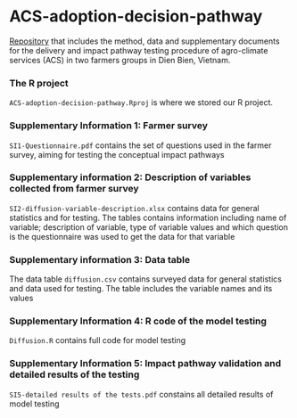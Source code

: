# ACS-adoption-decision-pathway 

[Repository](https://github.com/ThiThuGiangLuu/ACS-adoption-decision-pathway) that includes the method, data and supplementary documents for the delivery and impact pathway testing procedure of agro-climate services (ACS) in two farmers groups in Dien Bien, Vietnam. 

### The R project
`ACS-adoption-decision-pathway.Rproj` is where we stored our R project.

### Supplementary Information 1: Farmer survey
`SI1-Questionnaire.pdf` contains the set of questions used in the farmer survey, aiming for testing the conceptual impact pathways

### Supplementary information 2: Description of variables collected from farmer survey
`SI2-diffusion-variable-description.xlsx` contains data for general statistics and for testing. The tables contains information including name of variable; description of variable, type of variable values and which question is the questionnaire was used to get the data for that variable

### Supplementary information 3: Data table
The data table `diffusion.csv` contains surveyed data for general statistics and data used for testing. The table includes the variable names and its values

### Supplementary Information 4: R code of the model testing
`Diffusion.R` contains full code for model testing

### Supplementary Information 5: Impact pathway validation and detailed results of the testing

`SI5-detailed results of the tests.pdf` constains all detailed results of model testing
